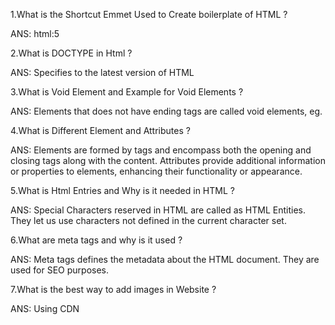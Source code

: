 1.What is the Shortcut Emmet Used to Create boilerplate of HTML ?

  ANS: html:5

2.What is DOCTYPE in Html ?

  ANS: Specifies to the latest version of HTML

3.What is Void Element and Example for Void Elements ?

  ANS: Elements that does not have ending tags are called void elements, eg.<br>

4.What is Different Element and Attributes ?

  ANS: Elements are formed by tags and encompass both the opening and closing tags along with the content. Attributes provide additional information or properties to elements, enhancing their functionality or appearance.

5.What is Html Entries and Why is it needed in HTML ?

  ANS: Special Characters reserved in HTML are called as HTML Entities. They let us use characters not defined in the current character set.

6.What are meta tags and why is it used ?

  ANS: Meta tags defines the metadata about the HTML document. They are used for SEO purposes.

7.What is the best way to add images in Website ?

  ANS: Using CDN
